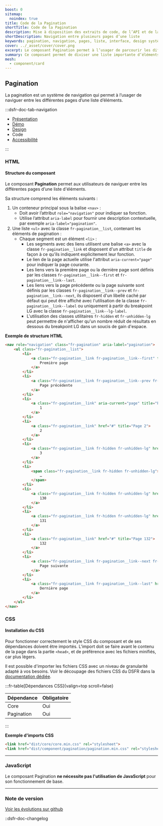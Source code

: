 ```yaml
---
boost: 0
sitemap:
  noindex: true
title: Code de la Pagination
shortTitle: Code de la Pagination
description: Mise à disposition des extraits de code, de l’API et de la documentation technique du composant Pagination.
shortDescription: Navigation entre plusieurs pages d’une liste
keywords: pagination, navigation, pages, liste, interface, design système, DSFR, accessibilité
cover: ../_asset/cover/cover.png
excerpt: Le composant Pagination permet à l’usager de parcourir les différentes pages d’une liste d’éléments, avec des repères clairs, une troncature automatique et des actions de navigation simples.
summary: Ce composant permet de diviser une liste importante d’éléments en plusieurs pages pour améliorer la lisibilité et l’expérience de navigation. Il intègre des repères de position, des boutons d’accès direct et une gestion responsive adaptée. Sa structure fixe garantit la cohérence et l’accessibilité dans l’ensemble des parcours utilisateurs tout en optimisant le référencement du contenu.
mesh:
  - component/card
---
```


## Pagination

La pagination est un système de navigation qui permet à l’usager de naviguer entre les différentes pages d’une liste d’éléments.

:::dsfr-doc-tab-navigation

- [Présentation](../index.md)
- [Démo](../demo/index.md)
- [Design](../design/index.md)
- Code
- [Accessibilité](../accessibility/index.md)

:::

### HTML

#### Structure du composant

Le composant **Pagination** permet aux utilisateurs de naviguer entre les différentes pages d’une liste d'éléments.

Sa structure comprend les éléments suivants :

1. Un conteneur principal sous la balise `<nav>` :
    - Doit avoir l’attribut `role="navigation"` pour indiquer sa fonction.
    - Utilise l’attribut `aria-label` pour fournir une description contextuelle, par exemple `aria-label="pagination"`.
2. Une liste `<ul>` avec la classe `fr-pagination__list`, contenant les éléments de pagination :
    - Chaque segment est un élément `<li>` :
      - Les segments avec des liens utilisent une balise `<a>` avec la classe `fr-pagination__link` et disposent d'un attribut `title` de façon à ce qu’ils indiquent explicitement leur fonction.
      - Le lien de la page actuelle utilise l'attribut `aria-current="page"` pour indiquer la page courante.
      - Les liens vers la première page ou la dernière page sont définis par les classes `fr-pagination__link--first` et `fr-pagination__link--last`.
      - Les liens vers la page précédente ou la page suivante sont définis par les classes `fr-pagination__link--prev` et `fr-pagination__link--next`, ils disposent d'un libellé caché par défaut qui peut être affiché avec l'utilisation de la classe `fr-pagination__link--label` ou uniquement à partir du breakpoint LG avec la classe `fr-pagination__link--lg-label`.
      - L'utilisation des classes utilitaires `fr-hidden` et `fr-unhidden-lg` peut permettre de n'afficher qu'un nombre réduit de résultats en dessous du breakpoint LG dans un soucis de gain d'espace.

**Exemple de structure HTML**

```HTML
<nav role="navigation" class="fr-pagination" aria-label="pagination">
    <ul class="fr-pagination__list">
        <li>
            <a class="fr-pagination__link fr-pagination__link--first" title="Première page" aria-disabled="true" role="link">
                Première page
            </a>
        </li>
        <li>
            <a class="fr-pagination__link fr-pagination__link--prev fr-pagination__link--lg-label" title="Page précédente" aria-disabled="true" role="link">
                Page précédente
            </a>
        </li>
        <li>
            <a class="fr-pagination__link" aria-current="page" title="Page 1">
                1
            </a>
        </li>
        <li>
            <a class="fr-pagination__link" href="#" title="Page 2">
                2
            </a>
        </li>
        <li>
            <a class="fr-pagination__link fr-hidden fr-unhidden-lg" href="#" title="Page 3">
                3
            </a>
        </li>
        <li>
            <span class="fr-pagination__link fr-hidden fr-unhidden-lg">
                …
            </span>
        </li>
        <li>
            <a class="fr-pagination__link fr-hidden fr-unhidden-lg" href="#" title="Page 130">
                130
            </a>
        </li>
        <li>
            <a class="fr-pagination__link fr-hidden fr-unhidden-lg" href="#" title="Page 131">
                131
            </a>
        </li>
        <li>
            <a class="fr-pagination__link" href="#" title="Page 132">
                132
            </a>
        </li>
        <li>
            <a class="fr-pagination__link fr-pagination__link--next fr-pagination__link--lg-label" id="pagination-6519" href="#" title="Page suivante">
                Page suivante
            </a>
        </li>
        <li>
            <a class="fr-pagination__link fr-pagination__link--last" href="#" title="Dernière page">
                Dernière page
            </a>
        </li>
    </ul>
</nav>
```

### CSS

#### Installation du CSS

Pour fonctionner correctement le style CSS du composant et de ses dépendances doivent être importés. L'import doit se faire avant le contenu de la page dans la partie `<head>`, et de préférence avec les fichiers minifiés, car plus légers.

Il est possible d'importer les fichiers CSS avec un niveau de granularité adapté à vos besoins. Voir le découpage des fichiers CSS du DSFR dans la [documentation dédiée](path:/getting-started/developer/get-started#les-css).

:::fr-table[Dépendances CSS]{valign=top scroll=false}

| Dépendance | Obligatoire |
|------------|-------------|
| Core       | Oui         |
| Pagination | Oui         |

:::

**Exemple d'imports CSS**

```HTML
<link href="dist/core/core.min.css" rel="stylesheet">
<link href="dist/component/pagination/pagination.min.css" rel="stylesheet">
```

---

### JavaScript

Le composant Pagination **ne nécessite pas l'utilisation de JavaScript** pour son fonctionnement de base.

---

### Note de version

[Voir les évolutions sur github](https://github.com/GouvernementFR/dsfr/pulls?q=is%3Apr+is%3Aclosed+is%3Amerged+pagination+)

::dsfr-doc-changelog

